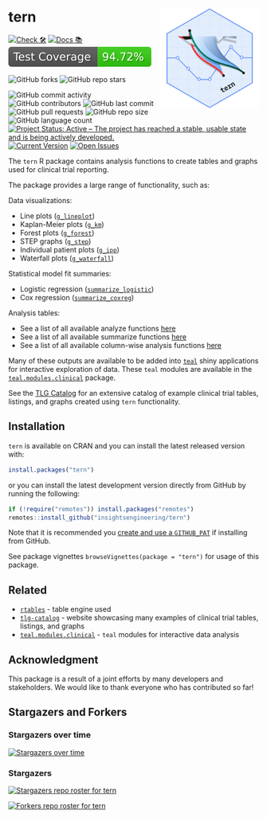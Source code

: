 # tern <a href='https://github.com/insightsengineering/tern'><img src="man/figures/logo.png" align="right" height="200" width="200"/></a>

<!-- start badges -->
[![Check 🛠](https://github.com/insightsengineering/tern/actions/workflows/check.yaml/badge.svg)](https://insightsengineering.github.io/tern/main/unit-test-report/)
[![Docs 📚](https://github.com/insightsengineering/tern/actions/workflows/docs.yaml/badge.svg)](https://insightsengineering.github.io/tern/)
[![Code Coverage 📔](https://raw.githubusercontent.com/insightsengineering/tern/_xml_coverage_reports/data/main/badge.svg)](https://insightsengineering.github.io/tern/main/coverage-report/)

![GitHub forks](https://img.shields.io/github/forks/insightsengineering/tern?style=social)
![GitHub repo stars](https://img.shields.io/github/stars/insightsengineering/tern?style=social)

![GitHub commit activity](https://img.shields.io/github/commit-activity/m/insightsengineering/tern)
![GitHub contributors](https://img.shields.io/github/contributors/insightsengineering/tern)
![GitHub last commit](https://img.shields.io/github/last-commit/insightsengineering/tern)
![GitHub pull requests](https://img.shields.io/github/issues-pr/insightsengineering/tern)
![GitHub repo size](https://img.shields.io/github/repo-size/insightsengineering/tern)
![GitHub language count](https://img.shields.io/github/languages/count/insightsengineering/tern)
[![Project Status: Active – The project has reached a stable, usable state and is being actively developed.](https://www.repostatus.org/badges/latest/active.svg)](https://www.repostatus.org/#active)
[![Current Version](https://img.shields.io/github/r-package/v/insightsengineering/tern/main?color=purple\&label=package%20version)](https://github.com/insightsengineering/tern/tree/main)
[![Open Issues](https://img.shields.io/github/issues-raw/insightsengineering/tern?color=red\&label=open%20issues)](https://github.com/insightsengineering/tern/issues?q=is%3Aissue+is%3Aopen+sort%3Aupdated-desc)
<!-- end badges -->

The `tern` R package contains analysis functions to create tables and graphs used for clinical trial reporting.

The package provides a large range of functionality, such as:

<!-- markdownlint-disable MD007 MD030 -->

Data visualizations:

-   Line plots ([`g_lineplot`](https://insightsengineering.github.io/tern/latest-tag/reference/g_lineplot.html))
-   Kaplan-Meier plots ([`g_km`](https://insightsengineering.github.io/tern/latest-tag/reference/g_km.html))
-   Forest plots ([`g_forest`](https://insightsengineering.github.io/tern/latest-tag/reference/g_forest.html))
-   STEP graphs ([`g_step`](https://insightsengineering.github.io/tern/latest-tag/reference/g_step.html))
-   Individual patient plots ([`g_ipp`](https://insightsengineering.github.io/tern/latest-tag/reference/g_ipp.html))
-   Waterfall plots ([`g_waterfall`](https://insightsengineering.github.io/tern/latest-tag/reference/g_waterfall.html))

Statistical model fit summaries:

-   Logistic regression ([`summarize_logistic`](https://insightsengineering.github.io/tern/latest-tag/reference/summarize_logistic.html))
-   Cox regression ([`summarize_coxreg`](https://insightsengineering.github.io/tern/latest-tag/reference/cox_regression.html))

Analysis tables:

-   See a list of all available analyze functions [here](https://insightsengineering.github.io/tern/latest-tag/reference/analyze_functions.html)
-   See a list of all available summarize functions [here](https://insightsengineering.github.io/tern/latest-tag/reference/summarize_functions.html)
-   See a list of all available column-wise analysis functions [here](https://insightsengineering.github.io/tern/latest-tag/reference/analyze_colvars_functions.html)

<!-- markdownlint-enable MD007 MD030 -->

Many of these outputs are available to be added into [`teal`](https://insightsengineering.github.io/teal/) shiny applications for interactive exploration of data. These `teal` modules are available in the [`teal.modules.clinical`](https://insightsengineering.github.io/teal.modules.clinical/) package.

See the [TLG Catalog](https://insightsengineering.github.io/tlg-catalog/) for an extensive catalog of example clinical trial tables, listings, and graphs created using `tern` functionality.

## Installation

`tern` is available on CRAN and you can install the latest released version with:

```r
install.packages("tern")
```

or you can install the latest development version directly from GitHub by running the following:

```r
if (!require("remotes")) install.packages("remotes")
remotes::install_github("insightsengineering/tern")
```

Note that it is recommended you [create and use a `GITHUB_PAT`](https://docs.github.com/en/authentication/keeping-your-account-and-data-secure/creating-a-personal-access-token) if installing from GitHub.

See package vignettes `browseVignettes(package = "tern")` for usage of this package.

## Related

- [`rtables`](https://insightsengineering.github.io/rtables/) - table engine used
- [`tlg-catalog`](https://insightsengineering.github.io/tlg-catalog/) - website showcasing many examples of clinical trial tables, listings, and graphs
- [`teal.modules.clinical`](https://insightsengineering.github.io/teal.modules.clinical/) - `teal` modules for interactive data analysis

## Acknowledgment

This package is a result of a joint efforts by many developers and stakeholders. We would like to thank everyone who has contributed so far!

## Stargazers and Forkers

### Stargazers over time

[![Stargazers over time](https://starchart.cc/insightsengineering/tern.svg)](https://starchart.cc/insightsengineering/tern)

### Stargazers

[![Stargazers repo roster for tern](https://reporoster.com/stars/insightsengineering/tern)](https://github.com/insightsengineering/tern/stargazers)

[![Forkers repo roster for tern](https://reporoster.com/forks/insightsengineering/tern)](https://github.com/insightsengineering/tern/network/members)
